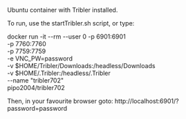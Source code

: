 Ubuntu container with Tribler installed.

To run, use the startTribler.sh script, or type:

docker run -it --rm --user 0 -p 6901:6901 \
    -p 7760:7760 \
    -p 7759:7759 \
    -e VNC_PW=password \
    -v $HOME/Tribler/Downloads:/headless/Downloads \
    -v $HOME/.Tribler:/headless/.Tribler \
    --name "tribler702" \
    pipo2004/tribler702

Then, in your favourite browser goto: http://localhost:6901/?password=password
